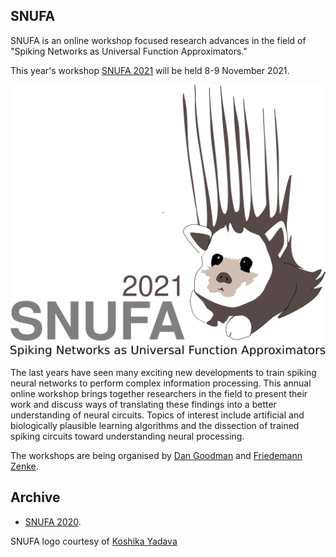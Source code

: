 ## SNUFA

SNUFA is an online workshop focused research advances in the field of "Spiking Networks as Universal Function Approximators."

This year's workshop [SNUFA 2021](/2021) will be held 8-9 November 2021.

![SNUFA2021 Logo](/images/snufa2021_hedgehog.png)

The last years have seen many exciting new developments to train spiking neural networks to perform complex information processing. This annual online workshop brings together researchers in the field to present their work and discuss ways of translating these findings into a better understanding of neural circuits. Topics of interest include artificial and biologically plausible learning algorithms and the dissection of trained spiking circuits toward understanding neural processing.

The workshops are being organised by [Dan Goodman](https://neural-reckoning.org/) and [Friedemann Zenke](https://fzenke.net).

Archive
-------

* [SNUFA 2020](https://snufa.github.io/snufa2020/).



SNUFA logo courtesy of [Koshika Yadava](https://kyadava.net)
